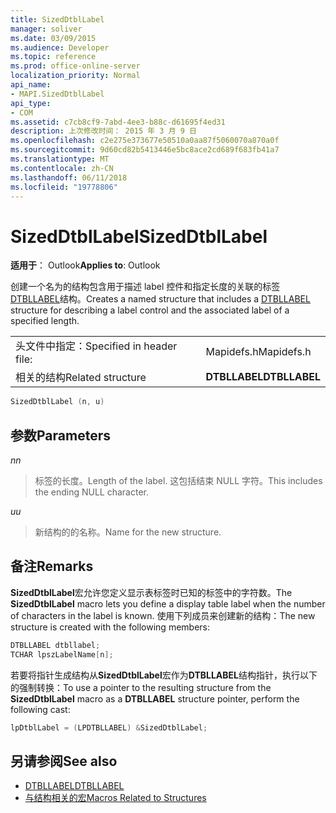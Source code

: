 ```yaml
---
title: SizedDtblLabel
manager: soliver
ms.date: 03/09/2015
ms.audience: Developer
ms.topic: reference
ms.prod: office-online-server
localization_priority: Normal
api_name:
- MAPI.SizedDtblLabel
api_type:
- COM
ms.assetid: c7cb8cf9-7abd-4ee3-b88c-d61695f4ed31
description: 上次修改时间： 2015 年 3 月 9 日
ms.openlocfilehash: c2e275e373677e50510a0aa87f5060070a870a0f
ms.sourcegitcommit: 9d60cd82b5413446e5bc8ace2cd689f683fb41a7
ms.translationtype: MT
ms.contentlocale: zh-CN
ms.lasthandoff: 06/11/2018
ms.locfileid: "19778806"
---
```

# <a name="sizeddtbllabel"></a><span data-ttu-id="4a097-103">SizedDtblLabel</span><span class="sxs-lookup"><span data-stu-id="4a097-103">SizedDtblLabel</span></span>

<span data-ttu-id="4a097-104">**适用于**： Outlook</span><span class="sxs-lookup"><span data-stu-id="4a097-104">**Applies to**: Outlook</span></span> 
  
<span data-ttu-id="4a097-105">创建一个名为的结构包含用于描述 label 控件和指定长度的关联的标签[DTBLLABEL](dtbllabel.md)结构。</span><span class="sxs-lookup"><span data-stu-id="4a097-105">Creates a named structure that includes a [DTBLLABEL](dtbllabel.md) structure for describing a label control and the associated label of a specified length.</span></span> 
  
|||
|:-----|:-----|
|<span data-ttu-id="4a097-106">头文件中指定：</span><span class="sxs-lookup"><span data-stu-id="4a097-106">Specified in header file:</span></span>  <br/> |<span data-ttu-id="4a097-107">Mapidefs.h</span><span class="sxs-lookup"><span data-stu-id="4a097-107">Mapidefs.h</span></span>  <br/> |
|<span data-ttu-id="4a097-108">相关的结构</span><span class="sxs-lookup"><span data-stu-id="4a097-108">Related structure</span></span>  <br/> |<span data-ttu-id="4a097-109">**DTBLLABEL**</span><span class="sxs-lookup"><span data-stu-id="4a097-109">**DTBLLABEL**</span></span> <br/> |
   
```cpp
SizedDtblLabel (n, u)
```

## <a name="parameters"></a><span data-ttu-id="4a097-110">参数</span><span class="sxs-lookup"><span data-stu-id="4a097-110">Parameters</span></span>

<span data-ttu-id="4a097-111">_n_</span><span class="sxs-lookup"><span data-stu-id="4a097-111">_n_</span></span>
  
> <span data-ttu-id="4a097-112">标签的长度。</span><span class="sxs-lookup"><span data-stu-id="4a097-112">Length of the label.</span></span> <span data-ttu-id="4a097-113">这包括结束 NULL 字符。</span><span class="sxs-lookup"><span data-stu-id="4a097-113">This includes the ending NULL character.</span></span> 
    
<span data-ttu-id="4a097-114">_u_</span><span class="sxs-lookup"><span data-stu-id="4a097-114">_u_</span></span>
  
> <span data-ttu-id="4a097-115">新结构的的名称。</span><span class="sxs-lookup"><span data-stu-id="4a097-115">Name for the new structure.</span></span>
    
## <a name="remarks"></a><span data-ttu-id="4a097-116">备注</span><span class="sxs-lookup"><span data-stu-id="4a097-116">Remarks</span></span>

<span data-ttu-id="4a097-117">**SizedDtblLabel**宏允许您定义显示表标签时已知的标签中的字符数。</span><span class="sxs-lookup"><span data-stu-id="4a097-117">The **SizedDtblLabel** macro lets you define a display table label when the number of characters in the label is known.</span></span> <span data-ttu-id="4a097-118">使用下列成员来创建新的结构：</span><span class="sxs-lookup"><span data-stu-id="4a097-118">The new structure is created with the following members:</span></span> 
  
```cpp
DTBLLABEL dtbllabel;
TCHAR lpszLabelName[n];
```

<span data-ttu-id="4a097-119">若要将指针生成结构从**SizedDtblLabel**宏作为**DTBLLABEL**结构指针，执行以下的强制转换：</span><span class="sxs-lookup"><span data-stu-id="4a097-119">To use a pointer to the resulting structure from the **SizedDtblLabel** macro as a **DTBLLABEL** structure pointer, perform the following cast:</span></span> 
  
```cpp
lpDtblLabel = (LPDTBLLABEL) &SizedDtblLabel;
```

## <a name="see-also"></a><span data-ttu-id="4a097-120">另请参阅</span><span class="sxs-lookup"><span data-stu-id="4a097-120">See also</span></span>

- [<span data-ttu-id="4a097-121">DTBLLABEL</span><span class="sxs-lookup"><span data-stu-id="4a097-121">DTBLLABEL</span></span>](dtbllabel.md)
- [<span data-ttu-id="4a097-122">与结构相关的宏</span><span class="sxs-lookup"><span data-stu-id="4a097-122">Macros Related to Structures</span></span>](macros-related-to-structures.md)


